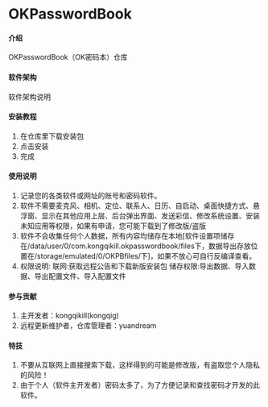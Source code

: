 # OKPasswordBook

#### 介绍
OKPasswordBook（OK密码本）仓库

#### 软件架构
软件架构说明


#### 安装教程

1.   在仓库里下载安装包
2.  点击安装
3.  完成

#### 使用说明

1.  记录您的各类软件或网址的账号和密码软件。
2.  软件不需要麦克风、相机、定位、联系人、日历、自启动、桌面快捷方式、悬浮窗、显示在其他应用上层、后台弹出界面、发送彩信、修改系统设置、安装未知应用等权限，如果有申请，您可能下载到了修改版/盗版
3.  软件不会收集任何个人数据，所有内容均储存在本地[软件设置项储存在/data/user/0/com.kongqikill.okpasswordbook/files下，数据导出存放位置在/storage/emulated/0/OKPBfiles/下]，如果不放心可自行反编译查看。
4.  权限说明:   联网:获取远程公告和下载新版安装包 储存权限:导出数据、导入数据、导出配置文件、导入配置文件

#### 参与贡献

1.  主开发者：kongqikill(kongqig)
2.  远程更新维护者，仓库管理者：yuandream


#### 特技

1.  不要从互联网上直接搜索下载，这样得到的可能是修改版，有盗取您个人隐私的风险！
2.  由于个人（软件主开发者）密码太多了，为了方便记录和查找密码才开发的此软件。
